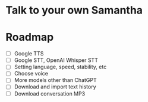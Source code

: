 # Talk to your own Samantha

# Roadmap
- [ ] Google TTS
- [ ] Google STT, OpenAI Whisper STT
- [ ] Setting language, speed, stability, etc
- [ ] Choose voice
- [ ] More models other than ChatGPT
- [ ] Download and import text history 
- [ ] Download conversation MP3